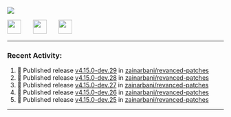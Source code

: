 <p align="left">
  <!-- Typing SVG by DenverCoder1 - https://github.com/DenverCoder1/readme-typing-svg -->
  <a href="https://github.com/DenverCoder1/readme-typing-svg">
    <img src="https://readme-typing-svg.demolab.com/?lines=Hello%2E%2E%2E;Im%20Zain;&font=Fira%20Code&center=false&width=440&height=45&color=00FFFF&vCenter=true&pause=1000&size=22" /></a>
</p>

<p align="left">
  <a href="https://www.youtube.com/@zainarbani"><img width="32px" src="https://www.freeiconspng.com/uploads/youtube-subscribe-png-youtube-subscribe-to-5.png"/></a>
  &#8287;&#8287;&#8287;&#8287;&#8287;
  <a href="mailto:zaintsyariev@gmail.com"><img width="32px" src="https://www.freeiconspng.com/uploads/email-icon--100-flat-vol-2-iconset--graphicloads-18.png"/></a>
  &#8287;&#8287;&#8287;&#8287;&#8287;
  <a href="https://t.me/AnotherZain"><img width="32px" src="https://www.freeiconspng.com/uploads/telegram-icon-1.png"></a>
</p>

---

<h3>Recent Activity:</h3>

<!-- https://github.com/jamesgeorge007/github-activity-readme -->
<!--START_SECTION:activity-->
1. 🚀 Published release [v4.15.0-dev.29](https://github.com/zainarbani/revanced-patches/releases/tag/v4.15.0-dev.29) in [zainarbani/revanced-patches](https://github.com/zainarbani/revanced-patches)
2. 🚀 Published release [v4.15.0-dev.28](https://github.com/zainarbani/revanced-patches/releases/tag/v4.15.0-dev.28) in [zainarbani/revanced-patches](https://github.com/zainarbani/revanced-patches)
3. 🚀 Published release [v4.15.0-dev.27](https://github.com/zainarbani/revanced-patches/releases/tag/v4.15.0-dev.27) in [zainarbani/revanced-patches](https://github.com/zainarbani/revanced-patches)
4. 🚀 Published release [v4.15.0-dev.26](https://github.com/zainarbani/revanced-patches/releases/tag/v4.15.0-dev.26) in [zainarbani/revanced-patches](https://github.com/zainarbani/revanced-patches)
5. 🚀 Published release [v4.15.0-dev.25](https://github.com/zainarbani/revanced-patches/releases/tag/v4.15.0-dev.25) in [zainarbani/revanced-patches](https://github.com/zainarbani/revanced-patches)
<!--END_SECTION:activity-->

---
